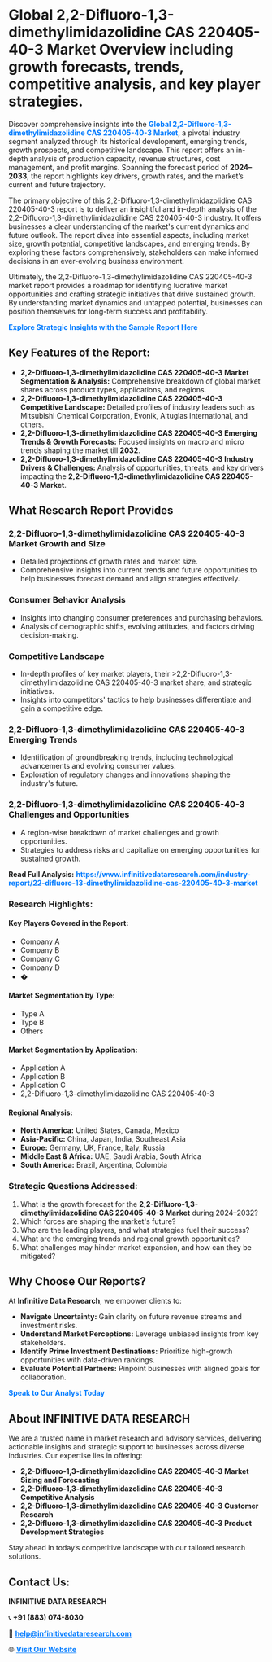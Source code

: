 <h1>Global 2,2-Difluoro-1,3-dimethylimidazolidine CAS 220405-40-3 Market Overview including growth forecasts, trends, competitive analysis, and key player strategies.</h1>
<p>
Discover comprehensive insights into the 
<a href="https://www.infinitivedataresearch.com/industry-report/22-difluoro-13-dimethylimidazolidine-cas-220405-40-3-market" rel="dofollow" style="color: #007BFF; text-decoration: none;"><strong>Global 2,2-Difluoro-1,3-dimethylimidazolidine CAS 220405-40-3 Market</strong></a>, a pivotal industry segment analyzed through its historical development, emerging trends, growth prospects, and competitive landscape. This report offers an in-depth analysis of production capacity, revenue structures, cost management, and profit margins. Spanning the forecast period of <strong>2024–2033</strong>, the report highlights key drivers, growth rates, and the market’s current and future trajectory.
</p>
<p>
The primary objective of this 2,2-Difluoro-1,3-dimethylimidazolidine CAS 220405-40-3 report is to deliver an insightful and in-depth analysis of the 2,2-Difluoro-1,3-dimethylimidazolidine CAS 220405-40-3 industry. It offers businesses a clear understanding of the market's current dynamics and future outlook. The report dives into essential aspects, including market size, growth potential, competitive landscapes, and emerging trends. By exploring these factors comprehensively, stakeholders can make informed decisions in an ever-evolving business environment.
</p>
<p>
Ultimately, the 2,2-Difluoro-1,3-dimethylimidazolidine CAS 220405-40-3 market report provides a roadmap for identifying lucrative market opportunities and crafting strategic initiatives that drive sustained growth. By understanding market dynamics and untapped potential, businesses can position themselves for long-term success and profitability.
</p>
<p>
<a href="https://www.infinitivedataresearch.com/request-sample/reportId=110873" style="color: #007BFF; text-decoration: none;"><strong>Explore Strategic Insights with the Sample Report Here</strong></a>
</p>

<h2>Key Features of the Report:</h2>
<ul>
<li><strong>2,2-Difluoro-1,3-dimethylimidazolidine CAS 220405-40-3 Market Segmentation & Analysis:</strong> Comprehensive breakdown of global market shares across product types, applications, and regions.</li>
<li><strong>2,2-Difluoro-1,3-dimethylimidazolidine CAS 220405-40-3 Competitive Landscape:</strong> Detailed profiles of industry leaders such as Mitsubishi Chemical Corporation, Evonik, Altuglas International, and others.</li>
<li><strong>2,2-Difluoro-1,3-dimethylimidazolidine CAS 220405-40-3 Emerging Trends & Growth Forecasts:</strong> Focused insights on macro and micro trends shaping the market till <strong>2032</strong>.</li>
<li><strong>2,2-Difluoro-1,3-dimethylimidazolidine CAS 220405-40-3 Industry Drivers & Challenges:</strong> Analysis of opportunities, threats, and key drivers impacting the <strong>2,2-Difluoro-1,3-dimethylimidazolidine CAS 220405-40-3 Market</strong>.</li>
</ul>

<h2>What Research Report Provides</h2>
<h3>2,2-Difluoro-1,3-dimethylimidazolidine CAS 220405-40-3 Market Growth and Size</h3>
<ul>
<li>Detailed projections of growth rates and market size.</li>
<li>Comprehensive insights into current trends and future opportunities to help businesses forecast demand and align strategies effectively.</li>
</ul>

<h3>Consumer Behavior Analysis</h3>
<ul>
<li>Insights into changing consumer preferences and purchasing behaviors.</li>
<li>Analysis of demographic shifts, evolving attitudes, and factors driving decision-making.</li>
</ul>

<h3>Competitive Landscape</h3>
<ul>
<li>In-depth profiles of key market players, their >2,2-Difluoro-1,3-dimethylimidazolidine CAS 220405-40-3 market share, and strategic initiatives.</li>
<li>Insights into competitors' tactics to help businesses differentiate and gain a competitive edge.</li>
</ul>

<h3>2,2-Difluoro-1,3-dimethylimidazolidine CAS 220405-40-3 Emerging Trends</h3>
<ul>
<li>Identification of groundbreaking trends, including technological advancements and evolving consumer values.</li>
<li>Exploration of regulatory changes and innovations shaping the industry's future.</li>
</ul>

<h3>2,2-Difluoro-1,3-dimethylimidazolidine CAS 220405-40-3 Challenges and Opportunities</h3>
<ul>
<li>A region-wise breakdown of market challenges and growth opportunities.</li>
<li>Strategies to address risks and capitalize on emerging opportunities for sustained growth.</li>
</ul>
<p><strong>Read Full Analysis:</strong> <a href="https://www.infinitivedataresearch.com/industry-report/22-difluoro-13-dimethylimidazolidine-cas-220405-40-3-market" rel="dofollow" style="color: #007BFF; text-decoration: none;"><strong>https://www.infinitivedataresearch.com/industry-report/22-difluoro-13-dimethylimidazolidine-cas-220405-40-3-market</strong></a></p>
<h3>Research Highlights:</h3>
<h4>Key Players Covered in the Report:</h4>
<ul><li>Company A</li><li>Company B</li><li>Company C</li><li>Company D</li><li>�</li></ul>
<h4>Market Segmentation by Type:</h4>
<ul><li>Type A</li><li>Type B</li><li>Others</li></ul>
<h4>Market Segmentation by Application:</h4>
<ul><li>Application A</li><li>Application B</li><li>Application C</li><li>2,2-Difluoro-1,3-dimethylimidazolidine CAS 220405-40-3</li></ul>

<h4>Regional Analysis:</h4>
<ul>
<li><strong>North America:</strong> United States, Canada, Mexico</li>
<li><strong>Asia-Pacific:</strong> China, Japan, India, Southeast Asia</li>
<li><strong>Europe:</strong> Germany, UK, France, Italy, Russia</li>
<li><strong>Middle East & Africa:</strong> UAE, Saudi Arabia, South Africa</li>
<li><strong>South America:</strong> Brazil, Argentina, Colombia</li>
</ul>

<h3>Strategic Questions Addressed:</h3>
<ol>
<li>What is the growth forecast for the <strong>2,2-Difluoro-1,3-dimethylimidazolidine CAS 220405-40-3 Market</strong> during 2024–2032?</li>
<li>Which forces are shaping the market's future?</li>
<li>Who are the leading players, and what strategies fuel their success?</li>
<li>What are the emerging trends and regional growth opportunities?</li>
<li>What challenges may hinder market expansion, and how can they be mitigated?</li>
</ol>

<h2>Why Choose Our Reports?</h2>
<p>At <strong>Infinitive Data Research</strong>, we empower clients to:</p>
<ul>
<li><strong>Navigate Uncertainty:</strong> Gain clarity on future revenue streams and investment risks.</li>
<li><strong>Understand Market Perceptions:</strong> Leverage unbiased insights from key stakeholders.</li>
<li><strong>Identify Prime Investment Destinations:</strong> Prioritize high-growth opportunities with data-driven rankings.</li>
<li><strong>Evaluate Potential Partners:</strong> Pinpoint businesses with aligned goals for collaboration.</li>
</ul>
<p><a href="https://www.infinitivedataresearch.com/industry-report/22-difluoro-13-dimethylimidazolidine-cas-220405-40-3-market" rel="dofollow" style="color: #007BFF; text-decoration: none;"><strong>Speak to Our Analyst Today</strong></a></p>

<h2>About INFINITIVE DATA RESEARCH</h2>
<p>We are a trusted name in market research and advisory services, delivering actionable insights and strategic support to businesses across diverse industries. Our expertise lies in offering:</p>
<ul>
<li><strong>2,2-Difluoro-1,3-dimethylimidazolidine CAS 220405-40-3 Market Sizing and Forecasting</strong></li>
<li><strong>2,2-Difluoro-1,3-dimethylimidazolidine CAS 220405-40-3 Competitive Analysis</strong></li>
<li><strong>2,2-Difluoro-1,3-dimethylimidazolidine CAS 220405-40-3 Customer Research</strong></li>
<li><strong>2,2-Difluoro-1,3-dimethylimidazolidine CAS 220405-40-3 Product Development Strategies</strong></li>
</ul>
<p>Stay ahead in today’s competitive landscape with our tailored research solutions.</p>

<h2>Contact Us:</h2>
<p><strong>INFINITIVE DATA RESEARCH</strong></p>
<p>📞 <strong>+91 (883) 074-8030</strong></p>
<p>📧 <strong><a href="mailto:help@infinitivedataresearch.com" style="color: #007BFF;">help@infinitivedataresearch.com</a></strong></p>
<p>🌐 <strong><a href="https://www.infinitivedataresearch.com" rel="dofollow" style="color: #007BFF;">Visit Our Website</a></strong></p>